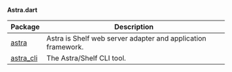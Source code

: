**Astra.dart**

| Package | Description |
|---|---|
| [astra](packages/astra/) | Astra is Shelf web server adapter and application framework. |
| [astra_cli](packages/astra_cli/) | The Astra/Shelf CLI tool. |
